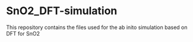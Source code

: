 # SnO2_DFT-simulation
This repository contains the files used for the ab inito simulation based on DFT for SnO2
